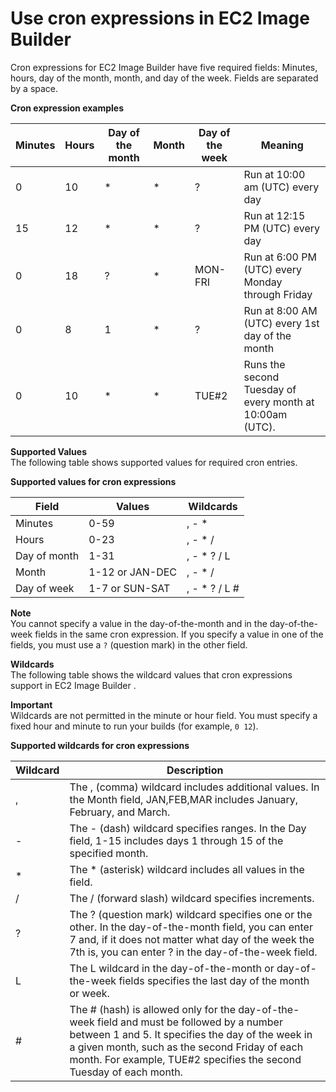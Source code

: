 # Use cron expressions in EC2 Image Builder<a name="image-builder-cron"></a>

Cron expressions for EC2 Image Builder have five required fields: Minutes, hours, day of the month, month, and day of the week\. Fields are separated by a space\.


**Cron expression examples**  

| Minutes | Hours | Day of the month | Month | Day of the week | Meaning | 
| --- | --- | --- | --- | --- | --- | 
| 0 | 10 | \* | \* | ? | Run at 10:00 am \(UTC\) every day | 
| 15 | 12 | \* | \* | ? | Run at 12:15 PM \(UTC\) every day | 
| 0 | 18 | ? | \* | MON\-FRI | Run at 6:00 PM \(UTC\) every Monday through Friday | 
| 0 | 8 | 1 | \* | ? | Run at 8:00 AM \(UTC\) every 1st day of the month | 
| 0 | 10 | \* | \* | TUE\#2 | Runs the second Tuesday of every month at 10:00am \(UTC\)\. | 

**Supported Values**  
The following table shows supported values for required cron entries\.


**Supported values for cron expressions**  

| Field | Values | Wildcards | 
| --- | --- | --- | 
| Minutes | 0\-59 | , \- \* | 
| Hours | 0\-23 | , \- \* / | 
| Day of month | 1\-31 | , \- \* ? / L | 
| Month | 1\-12 or JAN\-DEC | , \- \* / | 
| Day of week | 1\-7 or SUN\-SAT | , \- \* ? / L \# | 

**Note**  
You cannot specify a value in the day\-of\-the\-month and in the day\-of\-the\-week fields in the same cron expression\. If you specify a value in one of the fields, you must use a `?` \(question mark\) in the other field\.

**Wildcards**  
The following table shows the wildcard values that cron expressions support in EC2 Image Builder \.

**Important**  
Wildcards are not permitted in the minute or hour field\. You must specify a fixed hour and minute to run your builds \(for example, `0 12`\)\.


**Supported wildcards for cron expressions**  

| Wildcard | Description | 
| --- | --- | 
| , | The , \(comma\) wildcard includes additional values\. In the Month field, JAN,FEB,MAR includes January, February, and March\. | 
| \- | The \- \(dash\) wildcard specifies ranges\. In the Day field, 1\-15 includes days 1 through 15 of the specified month\. | 
| \* | The \* \(asterisk\) wildcard includes all values in the field\.  | 
| / | The / \(forward slash\) wildcard specifies increments\. | 
| ? | The ? \(question mark\) wildcard specifies one or the other\. In the day\-of\-the\-month field, you can enter 7 and, if it does not matter what day of the week the 7th is, you can enter ? in the day\-of\-the\-week field\. | 
| L | The L wildcard in the day\-of\-the\-month or day\-of\-the\-week fields specifies the last day of the month or week\. | 
| \# | The \# \(hash\) is allowed only for the day\-of\-the\-week field and must be followed by a number between 1 and 5\. It specifies the day of the week in a given month, such as the second Friday of each month\. For example, TUE\#2 specifies the second Tuesday of each month\. | 
